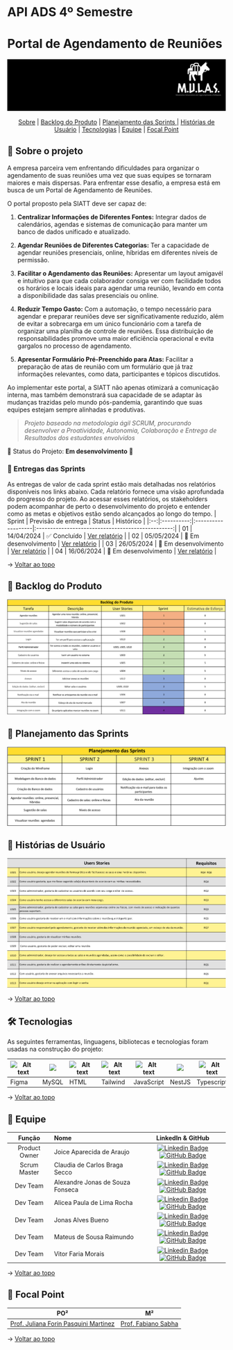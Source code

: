 # API ADS 4º Semestre

# Portal de Agendamento de Reuniões

<p align="center">
      <img src="/docs/img/Logo_Mulas.png" alt="Logo da Equipe Mulas">

<span id="topo">
<p align="center">
    <a href="#sobre">Sobre</a>  |  
    <a href="#backlogs">Backlog do Produto</a>  |  
    <a href="#planejamento">Planejamento das Sprints
</a>  |  
    <a href="#historiausuario">Histórias de Usuário</a>  |  
    <a href="#tecnologias">Tecnologias</a>  |  
    <a href="#equipe">Equipe</a>  |  
    <a href="#focal">Focal Point</a>  
    
</p>
   
<span id="sobre">

## :bookmark_tabs: Sobre o projeto

A empresa parceira vem enfrentando dificuldades para organizar o agendamento de suas reuniões uma vez que suas equipes se tornaram maiores e mais dispersas. Para enfrentar esse desafio, a empresa está em busca de um Portal de Agendamento de Reuniões.

O portal proposto pela SIATT deve ser capaz de:

1. **Centralizar Informações de Diferentes Fontes:** Integrar dados de calendários, agendas e sistemas de comunicação para manter um banco de dados unificado e atualizado.

2. **Agendar Reuniões de Diferentes Categorias:** Ter a capacidade de agendar reuniões presenciais, online, híbridas em diferentes níveis de permissão.

3. **Facilitar o Agendamento das Reuniões:** Apresentar um layout amigavél e intuitivo para que cada colaborador consiga ver com facilidade todos os horários e locais ideais para agendar uma reunião, levando em conta a disponibilidade das salas presenciais ou online.

4. **Reduzir Tempo Gasto:** Com a automação, o tempo necessário para agendar e preparar reuniões deve ser significativamente reduzido, além de evitar a sobrecarga em um único funcionário com a tarefa de organizar uma planilha de controle de reuniões. Essa distribuição de responsabilidades promove uma maior eficiência operacional e evita gargalos no processo de agendamento.

5. **Apresentar Formulário Pré-Preenchido para Atas:** Facilitar a preparação de atas de reunião com um formulário que já traz informações relevantes, como data, participantes e tópicos discutidos.

Ao implementar este portal, a SIATT não apenas otimizará a comunicação interna, mas também demonstrará sua capacidade de se adaptar às mudanças trazidas pelo mundo pós-pandemia, garantindo que suas equipes estejam sempre alinhadas e produtivas.

> _Projeto baseado na metodologia ágil SCRUM, procurando desenvolver a Proatividade, Autonomia, Colaboração e Entrega de Resultados dos estudantes envolvidos_

:pushpin: Status do Projeto: **Em desenvolvimento** 🚧

### 🏁 Entregas das Sprints

As entregas de valor de cada sprint estão mais detalhadas nos relatórios disponíveis nos links abaixo. Cada relatório fornece uma visão aprofundada do progresso do projeto. Ao acessar esses relatórios, os stakeholders podem acompanhar de perto o desenvolvimento do projeto e entender como as metas e objetivos estão sendo alcançados ao longo do tempo.
| Sprint | Previsão de entrega | Status | Histórico |
|:--:|:----------:|:-------------------|:-------------------------------------------------:|
| 01 | 14/04/2024 | :white_check_mark: Concluído | [Ver relatório](https://github.com/m-u-l-a-s/API-SIATT/tree/Docs/docs/Sprint01/README.md) |
| 02 | 05/05/2024 | 🚧 Em desenvolvimento | [Ver relatório](https://github.com/m-u-l-a-s/API-SIATT/tree/Docs/docs/Sprint02/README.md) |
| 03 | 26/05/2024 | 🚧 Em desenvolvimento | [Ver relatório](https://github.com/m-u-l-a-s/API-SIATT/tree/Docs/docs/Sprint03/README.md) |
| 04 | 16/06/2024 | 🚧 Em desenvolvimento | [Ver relatório](https://github.com/m-u-l-a-s/API-SIATT/tree/Docs/docs/Sprint04/README.md) |

→ [Voltar ao topo](#topo)

<span id="backlogs">

## :dart: Backlog do Produto

<p align="center">
      <img src="/docs/img/Backlog_do_produto.png" alt="Backlog do Produto">

<span id="planejamento">

## :dart: Planejamento das Sprints

<p align="center">
      <img src="/docs/img/Planejamento_das_sprints.png" alt="Planejamento das Sprints">


<span id="historiausuario">

## :dart: Histórias de Usuário

<p align="center">
      <img src="/docs/img/historias_de_usuario.png" alt="Histórias de Usuário">


→ [Voltar ao topo](#topo)

<span id="tecnologias">

## 🛠️ Tecnologias

As seguintes ferramentas, linguagens, bibliotecas e tecnologias foram usadas na construção do projeto:

<table>
  <thead>
    <th><img
    src="https://user-images.githubusercontent.com/89823203/190877360-8c7f93cf-5f62-4f49-8641-3b605deb513e.png"
    alt="Alt text"
    title="Figma"
    style="display: inline-block; margin: 0 auto; width: 60px"></th>
    <th><img
    src="https://cdn.jsdelivr.net/gh/devicons/devicon@latest/icons/mysql/mysql-original-wordmark.svg" /></th>
    <th><img
    src="https://user-images.githubusercontent.com/89823203/188508559-2e9b2add-9fb0-427f-b812-3201f43f9c57.png"
    alt="Alt text"
    title="HTML"
    style="display: inline-block; margin: 0 auto; width: 60px"></th>
    <th><img
    src="https://github.com/apiFatec/API-3-Semestre-Ionic/assets/112169639/8f7699b6-4ee3-4bfb-a761-f79faa45049d"
    alt="Alt text"
    title="Tailwind"
    style="display: inline-block; margin: 0 auto; width: 60px"></th>
     <th><img
    src="https://user-images.githubusercontent.com/89823203/190717820-53e9f06b-1aec-4e46-91e1-94ea2cf07100.svg"
    alt="Alt text"
    title="JavaScript"
    style="display: inline-block; margin: 0 auto; width: 60px"></th>
    <th><img
    src="https://cdn.jsdelivr.net/gh/devicons/devicon@latest/icons/nestjs/nestjs-original.svg" /></th>
     <th><img
    src="https://cdn.jsdelivr.net/gh/devicons/devicon/icons/typescript/typescript-original.svg"
    alt="Alt text"
    title="TypeScript"
    style="display: inline-block; margin: 0 auto; width: 60px"></th>
     <th><img
    src="https://cdn.jsdelivr.net/gh/devicons/devicon/icons/nodejs/nodejs-original-wordmark.svg"
    alt="Alt text"
    title="Node.Js"
    style="display: inline-block; margin: 0 auto; width: 60px"></th>
  </thead>

  <tbody>
    <td>Figma</td>
    <td>MySQL</td>
    <td>HTML</td>
    <td>Tailwind</td>
    <td>JavaScript</td>
    <td>NestJS</td>
    <td>Typescript</td>
    <td>Node.Js</td>
  </tbody>

</table>
    
→ [Voltar ao topo](#topo)

<span id="equipe">

## :bust_in_silhouette: Equipe

|    Função     | Nome                             |                                                                                                                                                            LinkedIn & GitHub                                                                                                                                                            |
| :-----------: | :------------------------------- | :-------------------------------------------------------------------------------------------------------------------------------------------------------------------------------------------------------------------------------------------------------------------------------------------------------------------------------------: |
| Product Owner | Joice Aparecida de Araujo        |          [![Linkedin Badge](https://img.shields.io/badge/Linkedin-blue?style=flat-square&logo=Linkedin&logoColor=white)](https://www.linkedin.com/in/joice-aparecida-581226250/) [![GitHub Badge](https://img.shields.io/badge/GitHub-111217?style=flat-square&logo=github&logoColor=white)](https://github.com/Joice-Araujo)           |
| Scrum Master  | Claudia de Carlos Braga Secco    |            [![Linkedin Badge](https://img.shields.io/badge/Linkedin-blue?style=flat-square&logo=Linkedin&logoColor=white)](https://www.linkedin.com/in/cláudia-braga-79b6b2278/) [![GitHub Badge](https://img.shields.io/badge/GitHub-111217?style=flat-square&logo=github&logoColor=white)](https://github.com/ClaudiaCBS)             |
|   Dev Team    | Alexandre Jonas de Souza Fonseca | [![Linkedin Badge](https://img.shields.io/badge/Linkedin-blue?style=flat-square&logo=Linkedin&logoColor=white)](https://www.linkedin.com/in/alexandre-jonas-de-souza-fonseca-989920181/) [![GitHub Badge](https://img.shields.io/badge/GitHub-111217?style=flat-square&logo=github&logoColor=white)](https://github.com/AlexandreJonas) |
|   Dev Team    | Alicea Paula de Lima Rocha       |     [![Linkedin Badge](https://img.shields.io/badge/Linkedin-blue?style=flat-square&logo=Linkedin&logoColor=white)](https://www.linkedin.com/in/alícea-paula-de-lima-rocha-bab682157/) [![GitHub Badge](https://img.shields.io/badge/GitHub-111217?style=flat-square&logo=github&logoColor=white)](https://github.com/alicearocha)      |
|   Dev Team    | Jonas Alves Bueno                |                  [![Linkedin Badge](https://img.shields.io/badge/Linkedin-blue?style=flat-square&logo=Linkedin&logoColor=white)](https://www.linkedin.com/in/jonas-alves/) [![GitHub Badge](https://img.shields.io/badge/GitHub-111217?style=flat-square&logo=github&logoColor=white)](https://github.com/dodekafonos)                  |
|   Dev Team    | Mateus de Sousa Raimundo         |           [![Linkedin Badge](https://img.shields.io/badge/Linkedin-blue?style=flat-square&logo=Linkedin&logoColor=white)](https://www.linkedin.com/in/mateus-sousa-ba976423a/) [![GitHub Badge](https://img.shields.io/badge/GitHub-111217?style=flat-square&logo=github&logoColor=white)](https://github.com/MateusdiSousa)            |
|   Dev Team    | Vitor Faria Morais               |          [![Linkedin Badge](https://img.shields.io/badge/Linkedin-blue?style=flat-square&logo=Linkedin&logoColor=white)](https://www.linkedin.com/in/vitor-faria-morais-330b19204/) [![GitHub Badge](https://img.shields.io/badge/GitHub-111217?style=flat-square&logo=github&logoColor=white)](https://github.com/vmorais111)          |

→ [Voltar ao topo](#topo)

<span id="focal">

## 🚀 Focal Point<a id="focal"></a>

|                                                                                                     PO²                                                                                                      |                                                                                   M²                                                                                   |
| :----------------------------------------------------------------------------------------------------------------------------------------------------------------------------------------------------------: | :--------------------------------------------------------------------------------------------------------------------------------------------------------------------: |
| <a href='https://www.linkedin.com/in/juliana-forin-pasquini-martinez-756b24163?utm_source=share&utm_campaign=share_via&utm_content=profile&utm_medium=android_app'>Prof. Juliana Forin Pasquini Martinez</a> | <a href='https://www.linkedin.com/in/fabiano-sabha-8661b4?utm_source=share&utm_campaign=share_via&utm_content=profile&utm_medium=android_app'>Prof. Fabiano Sabha </a> |

→ [Voltar ao topo](#topo)
